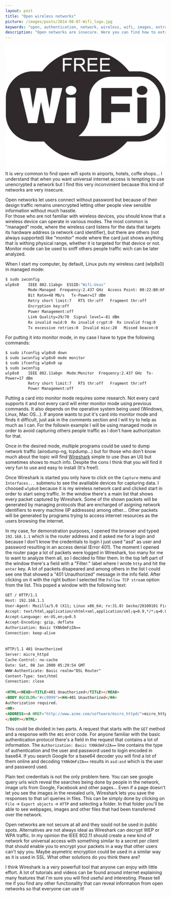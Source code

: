 ```yaml
---
layout: post
title: "Open wireless networks"
picture: /images/posts/2014-08-07-Wifi_logo.jpg
keywords: "open, authentication, network, wireless, wifi, images, extract"
description: "Open networks are insecure. Here you can find how to extract info in that networks."
---
```


![wifi](/images/posts/2014-08-07-Wifi_logo.jpg "Wifi logo")

It is very common to find open wifi spots in airports, hotels, coffe shops... I understand that when you want universal internet access is tempting to use unencrypted a network but I find this very inconvinient because 
this kind of networks are very insecure.

<!--more-->

Open networks let users connect without password but because of their design traffic remains unencrypted letting other people view sensible information without much hasstle.  
For those who are not familiar with wireless devices, you should know that a wireless device can operate in various modes. The most common is "managed" mode, where the wireless card listens for the data that targets 
its hardware address (a network card identifier), but there are others (not always supported) like "monitor" mode where the card just shows anything that is withing physical range, whether it is targeted for that 
device or not. Monitor mode can be used to sniff others people traffic wich can be later analyzed. 

When I start my computer, by default, Linux puts my wireless card (wlp8s0) in managed mode:

```bash
$ sudo iwconfig
wlp8s0    IEEE 802.11abgn  ESSID:"Wifi-Usos"  
          Mode:Managed  Frequency:2.437 GHz  Access Point: 00:22:B0:6F:E7:74   
          Bit Rate=48 Mb/s   Tx-Power=17 dBm   
          Retry short limit:7   RTS thr:off   Fragment thr:off
          Encryption key:off
          Power Management:off
          Link Quality=29/70  Signal level=-81 dBm  
          Rx invalid nwid:0  Rx invalid crypt:0  Rx invalid frag:0
          Tx excessive retries:0  Invalid misc:20   Missed beacon:0
```

For putting it into monitor mode, in my case I have to type the following commands:

```
$ sudo ifconfig wlp8s0 down
$ sudo iwconfig wlp8s0 mode monitor 
$ sudo ifconfig wlp8s0 up
$ sudo iwconfig 
wlp8s0    IEEE 802.11abgn  Mode:Monitor  Frequency:2.437 GHz  Tx-Power=17 dBm   
          Retry short limit:7   RTS thr:off   Fragment thr:off
          Power Management:off
```

Putting a card into monitor mode requires some research. Not every card supports it and not every card will enter monitor mode using previous commands. It also depends on the operative system being used (Windows, 
Linux, Mac OS...). If anyone wants to put it's card into monitor mode and finds it difficult, just ask in the comments section and I will try to help as much as I can. For the followin example I will be using managed 
mode in order to avoid capturing others people traffic as I don't have authorization for that.

Once in the desired mode, multiple programs could be used to dump network traffic (airodump-ng, tcpdump...) but for those who don't know much about the topic will find [Wireshark](http://www.wireshark.org/) simple to use 
(has an UI) but sometimes shows to much info. Despite the cons I think that you will find it very fun to use and easy to install (It's free!).

Once Wireshark is started you only have to click on the `Capture` menu and `Interfaces...` submenu to see the availiable devices for capturing data. I choosed `wlp8s0` because it is my wireless network card and clicked 
start in order to start seing traffic. In the window there's a main list that shows every packet captured by Wireshark. Some of the shown packets will be generated by managing protocols that are encharged of asigning 
network identifiers to every machine (IP addresses) among other... Other packets will be generated by programs trying to access internet resources as the users browsing the internet. 

In my case, for demonstration purposes, I opened the browser and typed `192.168.1.1` which is the router address and it asked me for a login and because I don't know the credentials to login I just used "asd" as user 
and password resulting in an access denial (Error 401). The moment I opened the router page a lot of packets were logged in Wireshark, too many for me to want to analyze them all, so I decided to filter them. In the 
top left part of the window there's a field with a "Filter:" label where I wrote `http` and hit the `enter` key. A lot of packets disapeared and among others in the list I could see one that showed a "401 Unauthorized" 
message in the info field. After clicking on it with the right button I selected the `Follow TCP stream` option from the list. This poped a window with the following text:

```html
GET / HTTP/1.1
Host: 192.168.1.1
User-Agent: Mozilla/5.0 (X11; Linux x86_64; rv:31.0) Gecko/20100101 Firefox/31.0
Accept: text/html,application/xhtml+xml,application/xml;q=0.9,*/*;q=0.8
Accept-Language: en-US,en;q=0.5
Accept-Encoding: gzip, deflate
Authorization: Basic YXNkOmFzZA==
Connection: keep-alive


HTTP/1.1 401 Unauthorized
Server: micro_httpd
Cache-Control: no-cache
Date: Sat, 08 Jan 2000 05:29:54 GMT
WWW-Authenticate: Basic realm="DSL Router"
Content-Type: text/html
Connection: close

<HTML><HEAD><TITLE>401 Unauthorized</TITLE></HEAD>
<BODY BGCOLOR="#cc9999"><H4>401 Unauthorized</H4>
Authorization required.
<HR>
<ADDRESS><A HREF="http://www.acme.com/software/micro_httpd/">micro_httpd</A></ADDRESS>
</BODY></HTML>
```

This could be divided in two parts. A request that starts with the `GET` method and a response with the `401` error code. For anyone familiar with the basic authentication protocol there's a field in the request that 
contains a lot of information. The `Authorization: Basic YXNkOmFzZA==` line contains the type of authentication and the user and password used to login encoded in base64. If you search Google for a base64 decoder you 
will find a lot of them online and decoding `YXNkOmFzZA==` results in `asd:asd` which is the user and password used.

Plain text credentials is not the only problem here. You can see google query urls wich reveal the searches being done by people in the network, image urls from Google, Facebook and other pages... Even if a page 
doesn't let you see the images in the revealed urls, Wireshark lets you save the responses to that url queries in files. This can be simply done by clicking on `File` -> `Export objects` -> `HTTP` and selecting a 
folder. In that folder you'll be able to see webpages, images and other files that had been transferred over the network.

Open networks are not secure at all and they sould not be used in public spots. Alternatives are not always ideal as Wireshark can decrypt WEP or WPA traffic. In my opinion the IEEE 802.11 should create a new kind of 
network for universal access with something similar to a secret per client that should enable you to encrypt your packets in a way that other users can't spy you. Maybe asymetric encryption could be used in a similar 
way as it is used in SSL. What other solutions do you think there are?

I think Wireshark is a very powerfull tool that anyone can enjoy with little effort. A lot of tutorials and videos can be found around internet explaining many features that I'm sure you will find useful and 
interesting. Please tell me if you find any other functionality that can reveal information from open networks so that everyone can use it!

